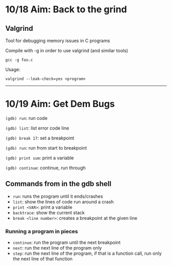 # 10/18 Aim: Back to the grind

## Valgrind
Tool for debugging memory issues in C programs

Compile with -g in order to use valgrind (and similar tools)
```
gcc -g foo.c
```

Usage:
```
valgrind --leak-check=yes <program>
```

---
# 10/19 Aim: Get Dem Bugs

`(gdb) run`: run code

`(gdb) list`: list error code line

`(gdb) break 17`: set a breakpoint

`(gdb) run`: run from start to breakpoint

`(gdb) print sum`: print a variable

`(gdb) continue`: continue, run through

## Commands from in the gdb shell
* `run`: runs the program until it ends/crashes
* `list`: show the lines of code run around a crash
* `print <VAR>`: print a variable
* `backtrace`: show the current stack
* `break <line number>`: creates a breakpoint at the given line

### Running a program in pieces
* `continue`: run the program until the next breakpoint
* `next`: run the next line of the program only
* `step`: run the next line of the program, if that is a function
  call, run only the next line of that function

